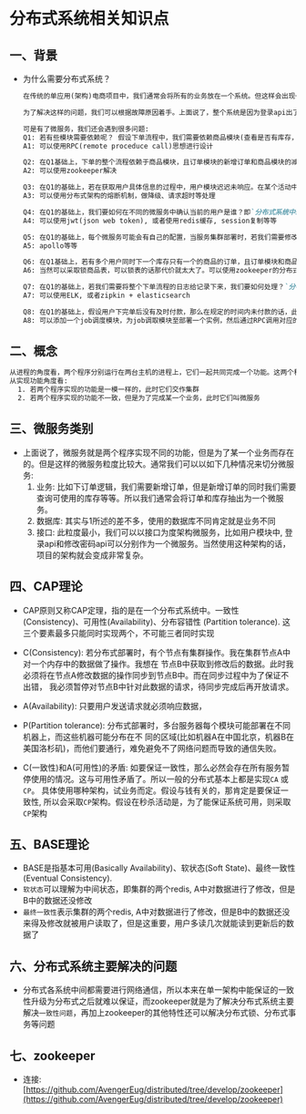 # 分布式系统相关知识点

## 一、背景

* 为什么需要分布式系统？

  ```markdown
  在传统的单应用(架构)电商项目中，我们通常会将所有的业务放在一个系统。但这样会出现一个问题: 若系统的登录api出现了问题(假设因为某些原因出现了死循环的情况)，此时若有人故意对登录api进行压测，导致所有的线程都在死循环中无法做出响应。若api中有对应用内存的占用情况，那么随着时间的推移，应用的使用内存会超出启动项目时设置的jvm运行内存最终导致程序未响应(cpu可能会将对应的进程杀掉)。此时，项目则直接挂了，后续若用户想浏览商品，发现页面无法响应出来。这就是传统单应用项目的缺点。
  
  为了解决这样的问题，我们可以根据故障原因着手。上面说了，整个系统是因为登录api出了问题而影响到了用户浏览商品的功能。那么我们为什么不能将用户浏览商品的功能和登录api分别运行呢？这样的话，就算登录api挂了，我的浏览商品功能依然能工作，所以我们可以将用户的模块作为一个程序运行，商品的模块作为一个程序运行。于是"垂直架构"的微服务架构就这样出来了。但随着模块的集群数量足以保证项目的正常运行，但压力却在一个数据库中，所以到最后会衍生成模块使用自己的数据库的情况
  
  可是有了微服务，我们还会遇到很多问题: 
  Q1: 若有些模块需要依赖呢？ 假设下单流程中，我们需要依赖商品模块(查看是否有库存，下单成功后还要减库存)、用户模块(获取用户的具体信息)、其他模块(比如: 发短信、邮件)等等，此时我们要怎么解决呢？`通信`
  A1: 可以使用RPC(remote proceduce call)思想进行设计
  
  Q2: 在Q1基础上，下单的整个流程依赖于商品模块，且订单模块的新增订单和商品模块的减少库存是具有事务性的(但它们两个模块使用的是不同的库)。两者要么同时成立、要么同时不成立。 所以此时我们出现了`分布式事务问题`
  A2: 可以使用zookeeper解决
  
  Q3: 在Q1的基础上，若在获取用户具体信息的过程中，用户模块迟迟未响应。在某个活动中，下单的用户突然猛增，然后下单的逻辑卡在了用户模块下，最终导致下单请求迟迟未响应或者直接订单模块也挂掉了，导致整个微服务架构使用不起来，`雪崩`。
  A3: 可以使用分布式架构的熔断机制，做降级、请求超时等处理
  
  Q4: 在Q1的基础上，我们要如何在不同的微服务中确认当前的用户是谁？即`分布式系统中session的问题`
  A4: 可以使用jwt(json web token), 或者使用redis缓存, session复制等等
  
  Q5: 在Q1的基础上，每个微服务可能会有自己的配置，当服务集群部署时，若我们需要修改一个配置，我们不可能会修改配置，打成jar/war包并重新部署(万一集群非常多呢).
  A5: apollo等等
  
  Q6: 在Q1基础上，若有多个用户同时下一个库存只有一个的商品的订单，且订单模块和商品模块使用的不同的库，我们要如何保证第一个用户下了订单其他的就下不了了呢？ `分布式锁`
  A6: 当然可以采取锁商品表，可以锁表的话那代价就太大了。可以使用zookeeper的分布式锁解决，在第一个用户拿到锁时在去和商品模块进行交互
  
  Q7: 在Q1的基础上，若我们需要将整个下单流程的日志给记录下来，我们要如何处理？`分布式系统的日志`
  A7: 可以使用ELK, 或者zipkin + elasticsearch
  
  Q8: 在Q1的基础上，假设用户下完单后没有及时付款，那么在规定的时间内未付款的话，此订单将被取消。这种case肯定是要用job来执行的，可是如果把job写在订单模块时，当订单模块有多个集群，那么此job就会跑多次，很浪费.`分布式系统job`
  A8: 可以添加一个job调度模块，为job调取模块至部署一个实例，然后通过RPC调用对应的服务
  
  ```

## 二、概念

```txt
从进程的角度看，两个程序分别运行在两台主机的进程上，它们一起共同完成一个功能。这两个程序组成的系统就叫做分布式系统。
从实现功能角度看:
  1. 若两个程序实现的功能是一模一样的，此时它们交作集群
  2. 若两个程序实现的功能不一致，但是为了完成某一个业务，此时它们叫微服务
```

## 三、微服务类别

* 上面说了，微服务就是两个程序实现不同的功能，但是为了某一个业务而存在的。但是这样的微服务粒度比较大。通常我们可以以如下几种情况来切分微服务:
  1. 业务: 比如下订单逻辑，我们需要新增订单，但是新增订单的同时我们需要查询可使用的库存等等。所以我们通常会将订单和库存抽出为一个微服务。
  2. 数据库: 其实与1所述的差不多，使用的数据库不同肯定就是业务不同
  3. 接口: 此粒度最小，我们可以以接口为度架构微服务，比如用户模块中, 登录api和修改密码api可以分别作为一个微服务。当然使用这种架构的话，项目的架构就会变成非常复杂。

## 四、CAP理论

* CAP原则又称CAP定理，指的是在一个分布式系统中。一致性(Consistency)、可用性(Availability)、分布容错性
  (Partition tolerance). 这三个要素最多只能同时实现两个，不可能三者同时实现

* C(Consistency): 若分布式部署时，有个节点有集群操作。我在集群节点A中对一个内存中的数据做了操作。我想在
  节点B中获取到修改后的数据。此时我必须将在节点A修改数据的操作同步到节点B中。而在同步过程中为了保证不出错，
  我必须暂停对节点B中针对此数据的请求，待同步完成后再开放请求。

* A(Availability): 只要用户发送请求就必须响应数据，

* P(Partition tolerance): 分布式部署时，多台服务器每个模块可能部署在不同机器上，而这些机器可能分布在不
  同的区域(比如机器A在中国北京，机器B在美国洛杉矶)，而他们要通行，难免避免不了网络问题而导致的通信失败。

* C(一致性)和A(可用性)的矛盾:  如要保证一致性，那么必然会存在所有服务暂停使用的情况。这与可用性矛盾了。所以一般的分布式基本上都是实现`CA` 或`CP`。 具体使用哪种架构，试业务而定。假设与钱有关的，那肯定是要保证一致性, 所以会采取`CP`架构。假设在秒杀活动是，为了能保证系统可用，则采取`CP`架构

## 五、BASE理论

* BASE是指基本可用(Basically Availability)、软状态(Soft State)、最终一致性(Eventual Consistency).
* `软状态`可以理解为中间状态，即集群的两个redis, A中对数据进行了修改，但是B中的数据还没修改
* `最终一致性`表示集群的两个redis, A中对数据进行了修改，但是B中的数据还没来得及修改就被用户读取了，但是这重要，用户多读几次就能读到更新后的数据了

## 六、分布式系统主要解决的问题

* 分布式各系统中间都需要进行网络通信，所以本来在单一架构中能保证的一致性升级为分布式之后就难以保证，而zookeeper就是为了解决分布式系统主要解决`一致性问题`，再加上zookeeper的其他特性还可以解决分布式锁、分布式事务等问题

## 七、zookeeper

* 连接: [https://github.com/AvengerEug/distributed/tree/develop/zookeeper](https://github.com/AvengerEug/distributed/tree/develop/zookeeper)